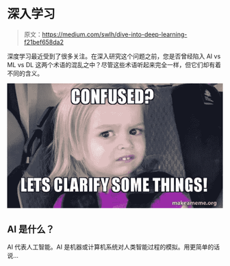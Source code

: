 # 深入学习

> 原文：<https://medium.com/swlh/dive-into-deep-learning-f21bef658da2>

深度学习最近受到了很多关注。在深入研究这个问题之前，您是否曾经陷入 AI vs ML vs DL 这两个术语的混乱之中？尽管这些术语听起来完全一样，但它们却有着不同的含义。

![](img/945a3ef570d59f49e50f0db2b9729e64.png)

## AI 是什么？

AI 代表人工智能。AI 是机器或计算机系统对人类智能过程的模拟。用更简单的话说…